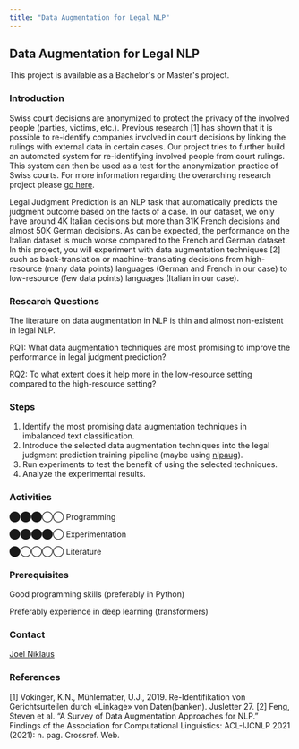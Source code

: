 ```yaml
---
title: "Data Augmentation for Legal NLP"
---
```


Data Augmentation for Legal NLP
-------------------------------

This project is available as a Bachelor's or Master's project.

### Introduction

Swiss court decisions are anonymized to protect the privacy of the involved people (parties, victims, etc.). Previous research \[1\] has shown that it is possible to re-identify companies involved in court decisions by linking the rulings with external data in certain cases. Our project tries to further build an automated system for re-identifying involved people from court rulings. This system can then be used as a test for the anonymization practice of Swiss courts. For more information regarding the overarching research project please [go here](https://www.digitale-nachhaltigkeit.unibe.ch/index_eng.html).

Legal Judgment Prediction is an NLP task that automatically predicts the judgment outcome based on the facts of a case. In our dataset, we only have around 4K Italian decisions but more than 31K French decisions and almost 50K German decisions. As can be expected, the performance on the Italian dataset is much worse compared to the French and German dataset. In this project, you will experiment with data augmentation techniques \[2\] such as back-translation or machine-translating decisions from high-resource (many data points) languages (German and French in our case) to low-resource (few data points) languages (Italian in our case).

### Research Questions

The literature on data augmentation in NLP is thin and almost non-existent in legal NLP.

RQ1: What data augmentation techniques are most promising to improve the performance in legal judgment prediction?

RQ2: To what extent does it help more in the low-resource setting compared to the high-resource setting?

### Steps

1.  Identify the most promising data augmentation techniques in imbalanced text classification.
2.  Introduce the selected data augmentation techniques into the legal judgment prediction training pipeline (maybe using [nlpaug](https://github.com/makcedward/nlpaug)).
3.  Run experiments to test the benefit of using the selected techniques.
4.  Analyze the experimental results.

### Activities

⬤⬤⬤◯◯ Programming

⬤⬤⬤⬤◯ Experimentation

⬤◯◯◯◯ Literature

### Prerequisites

Good programming skills (preferably in Python)

Preferably experience in deep learning (transformers)

### Contact

[Joel Niklaus](https://www.digitale-nachhaltigkeit.unibe.ch/about_us/persons/niklaus_joel/index_eng.html)

### References

\[1\] Vokinger, K.N., Mühlematter, U.J., 2019. Re-Identifikation von Gerichtsurteilen durch «Linkage» von Daten(banken). Jusletter 27.
\[2\] Feng, Steven et al. “A Survey of Data Augmentation Approaches for NLP.” Findings of the Association for Computational Linguistics: ACL-IJCNLP 2021 (2021): n. pag. Crossref. Web.